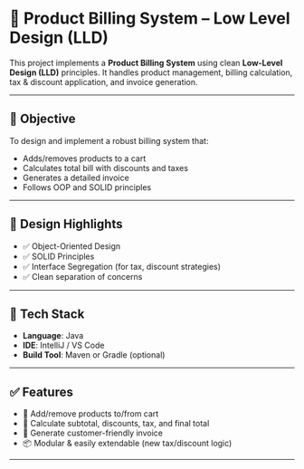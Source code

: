 # 🧾 Product Billing System – Low Level Design (LLD)

This project implements a **Product Billing System** using clean **Low-Level Design (LLD)** principles. It handles product management, billing calculation, tax & discount application, and invoice generation.

---

## 🎯 Objective

To design and implement a robust billing system that:
- Adds/removes products to a cart
- Calculates total bill with discounts and taxes
- Generates a detailed invoice
- Follows OOP and SOLID principles

---

## 🧠 Design Highlights

- ✅ Object-Oriented Design
- ✅ SOLID Principles
- ✅ Interface Segregation (for tax, discount strategies)
- ✅ Clean separation of concerns

---

## 🧰 Tech Stack

- **Language**: Java
- **IDE**: IntelliJ / VS Code
- **Build Tool**: Maven or Gradle (optional)

---

## ✅ Features

- 🛒 Add/remove products to/from cart
- 🧮 Calculate subtotal, discounts, tax, and final total
- 🧾 Generate customer-friendly invoice
- 📦 Modular & easily extendable (new tax/discount logic)

---
